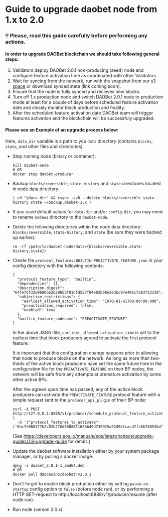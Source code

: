 # Guide to upgrade daobet node from 1.x to 2.0

### !! Please, read this guide carefully before performing any actions.

#### In order to upgrade DAOBet blockchain we should take following general steps:
1) Validators deploy DAOBet 2.0.1 non-producing (seed) node and configure feature activation time as coordinated with other Validators.
2) Wait for syncing from the network, run with the snapshot from our s3 [space](https://fra1.digitaloceanspaces.com/daoblocks) or download synced state (link coming soon).
3) Ensure that the node is fully synced and recieves new blocks.
4) Turn off 1.x production node and switch DAOBet 2.0.1 node to production mode at least for a couple of days before scheduled feature activation date and closely monitor block production and finality.
5) After the scheduled feature activation date DAOBet team will trigger features activation and the blockchain will be successfuly upgraded.

#### Please see an Example of an upgrade process below:

Here, `data_dir` variable is a path to you `data` directory (contains `blocks`, `state`, and other files and
directories).

* Stop running node (binary or container):
  ```
  kill daobet-node
  # OR
  docker stop daobet-producer
  ```

* Backup `blocks/reversible`, `state-history` and `state` directories located in node data directory:
  ```
  ( cd "$data_dir" && rsync -avR --delete blocks/reversible state-history state ~/backup.daobet-1.x )
  ```

* If you used default values for `data-dir` and/or `config-dir`, you may need to rename `nodeos` directory to the
  `daobet-node`.

* Delete the following directories within the node data directory: `blocks/reversible`, `state-history`, and `state` (be
  sure they were backed up earlier):
  ```
  rm -rf /path/to/daobet-node/data/{blocks/reversible,state-history,state}/
  ```

* Create file `protocol_features/BUILTIN-PREACTIVATE_FEATURE.json` in your config directory with the following contents:
  ```
  {
    "protocol_feature_type": "builtin",
    "dependencies": [],
    "description_digest": "64fe7df32e9b86be2b296b3f81dfd527f84e82b98e363bc97e40bc7a83733310",
    "subjective_restrictions": {
      "earliest_allowed_activation_time": "1970-01-01T00:00:00.000",
      "preactivation_required": false,
      "enabled": true
    },
    "builtin_feature_codename": "PREACTIVATE_FEATURE"
  }
  ```

  In the above JSON-file, `earliest_allowed_activation_time` is set to the earliest time that block producers agreed to
  activate the first protocol feature.

  It is important that this configuration change happens prior to allowing that node to produce blocks on the network.
  As long as more than two-thirds of the active block producers have set the same future time in the configuration file
  for the `PREACTIVATE_FEATURE` on their BP nodes, the network will be safe from any attempts at premature activation by
  some other active BPs.

  After the agreed upon time has passed, any of the active block producers can activate the `PREACTIVATE_FEATURE`
  protocol feature with a simple request sent to the `producer_api_plugin` of their BP node:
  ```
  curl -X POST http://127.0.0.1:8888/v1/producer/schedule_protocol_feature_activations \
    -d '{"protocol_features_to_activate": ["0ec7e080177b2c02b278d5088611686b49d739925a92d9bfcacd7fc6b74053bd"]}'
  ```

  (See https://developers.eos.io/manuals/eos/latest/nodeos/upgrade-guides/1.8-upgrade-guide for detals.)

* Update the daobet software installation either by your system package manager, or by pulling a docker image:
  ```
  dpkg -i daobet_2.0.1-1_amd64.deb
  # OR
  docker pull daocasino/daobet:v2.0.1
  ```

* Don't forget to enable block production either by setting `pause-on-startup` config option to `false` (before node
  run), or by performing a HTTP GET-request to http://localhost:8888/v1/producer/resume (after node run).

* Run node (verson 2.0.x).
